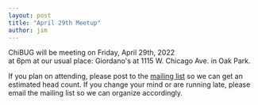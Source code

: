 ```yaml
---
layout: post
title: "April 29th Meetup"
author: jim
---
```


ChiBUG will be meeting on
Friday, April 29th, 2022	
at
6pm
at
our usual place: Giordano's at 1115 W. Chicago Ave. in Oak Park.

If you plan on attending, please post to the
[mailing list]()
so we can get an estimated head count.
If you change your mind or are running late, please email the mailing list so
we can organize accordingly.
